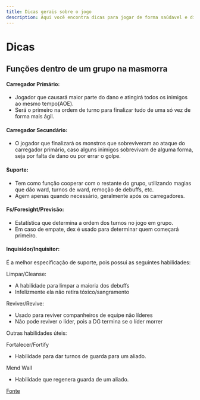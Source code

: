 ```yaml
---
title: Dicas gerais sobre o jogo
description: Aqui você encontra dicas para jogar de forma saúdavel e divertida.
---
```


# Dicas

## Funções dentro de um grupo na masmorra

#### Carregador Primário:
- Jogador que causará maior parte do dano e atingirá todos os inimigos ao mesmo tempo(AOE).
- Será o primeiro na ordem de turno para finalizar tudo de uma só vez de forma mais ágil.

#### Carregador Secundário:
- O jogador que finalizará os monstros que sobreviveram ao ataque do carregador primário, caso alguns inimigos sobrevivam de alguma forma, seja por falta de dano ou por errar o golpe.

#### Suporte:
- Tem como função cooperar com o restante do grupo, utilizando magias que dão ward, turnos de ward, remoção de debuffs, etc.
- Agem apenas quando necessário, geralmente após os carregadores.

#### Fs/Foresight/Previsão:
- Estatística que determina a ordem dos turnos no jogo em grupo.
- Em caso de empate, dex é usado para determinar quem começará primeiro.

#### Inquisidor/Inquisitor:
É a melhor especificação de suporte, pois possui as seguintes habilidades:

Limpar/Cleanse:

- A habilidade para limpar a maioria dos debuffs
- Infelizmente ela não retira tóxico/sangramento

Reviver/Revive:

- Usado para reviver companheiros de equipe não líderes
- Não pode reviver o líder, pois a DG termina se o líder morrer

Outras habilidades úteis:

Fortalecer/Fortify

- Habilidade para dar turnos de guarda para um aliado.

Mend Wall

-  Habilidade que regenera guarda de um aliado.


[Fonte](https://docs.google.com/document/d/1-wZx3Gp_Lx5lNhsj5WBqyqyWs3RNYhutQbROHCkEl5g)